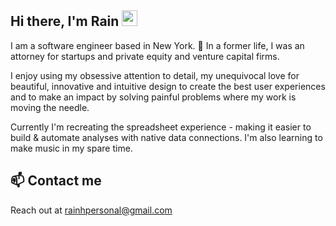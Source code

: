 <h2 align="left">Hi there, I'm Rain <img src="https://media.giphy.com/media/hvRJCLFzcasrR4ia7z/giphy.gif" width="25px"></h2>

<!-- [![Typing SVG](https://readme-typing-svg.herokuapp.com?color=%231CF7E3&size=28&duration=3000&width=1000&lines=Welcome+to+my+GitHub;Full+stack+software+engineer+and+former+tech+lawyer;)](https://git.io/typing-svg) -->

I am a software engineer based in New York. 🗽 In a former life, I was an attorney for startups and private equity and venture capital firms.  

I enjoy using my obsessive attention to detail, my unequivocal love for beautiful, innovative and intuitive design to create the best user experiences and to make an impact by solving painful problems where my work is moving the needle. 

Currently I'm recreating the spreadsheet experience - making it easier to build & automate analyses with native data connections. I'm also learning to make music in my spare time. 
   
## 📫 Contact me 

Reach out at rainhpersonal@gmail.com
